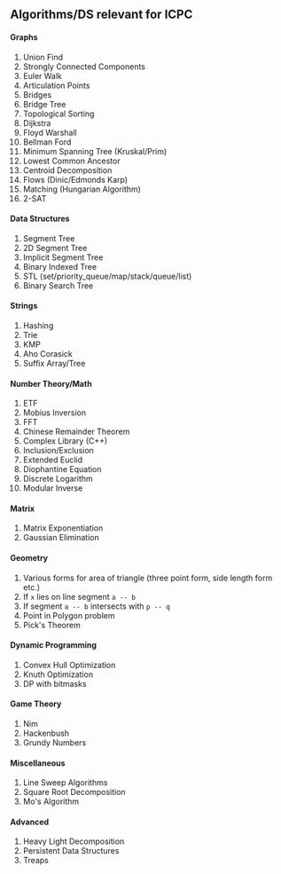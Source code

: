 ## Algorithms/DS relevant for ICPC

#### Graphs

1. Union Find
2. Strongly Connected Components
3. Euler Walk
4. Articulation Points
5. Bridges
6. Bridge Tree
7. Topological Sorting
8. Dijkstra
9. Floyd Warshall
10. Bellman Ford
11. Minimum Spanning Tree (Kruskal/Prim)
12. Lowest Common Ancestor
13. Centroid Decomposition
14. Flows (Dinic/Edmonds Karp)
15. Matching (Hungarian Algorithm)
16. 2-SAT

#### Data Structures

1. Segment Tree
2. 2D Segment Tree
3. Implicit Segment Tree
4. Binary Indexed Tree
5. STL (set/priority_queue/map/stack/queue/list)
6. Binary Search Tree

#### Strings

1. Hashing
2. Trie
3. KMP
4. Aho Corasick
5. Suffix Array/Tree

#### Number Theory/Math

1. ETF
2. Mobius Inversion
3. FFT
4. Chinese Remainder Theorem
5. Complex Library (C++)
6. Inclusion/Exclusion
7. Extended Euclid
8. Diophantine Equation
9. Discrete Logarithm
10. Modular Inverse

#### Matrix

1. Matrix Exponentiation
2. Gaussian Elimination

#### Geometry

1. Various forms for area of triangle (three point form, side length form etc.)
2. If `x` lies on line segment `a -- b`
3. If segment `a -- b` intersects with `p -- q`
4. Point in Polygon problem
5. Pick's Theorem

#### Dynamic Programming

1. Convex Hull Optimization
2. Knuth Optimization
3. DP with bitmasks

#### Game Theory

1. Nim
2. Hackenbush
3. Grundy Numbers

#### Miscellaneous

1. Line Sweep Algorithms
2. Square Root Decomposition
3. Mo's Algorithm

#### Advanced

1. Heavy Light Decomposition
2. Persistent Data Structures
3. Treaps
